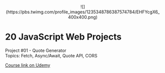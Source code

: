 <center>![](https://pbs.twimg.com/profile_images/1235348786387574784/EHFYcgX6_400x400.png)</center>

# 20 JavaScript Web Projects

Project #01 - Quote Generator  
Topics: Fetch, Async/Await, Quote API, CORS

[Course link on Udemy](https://www.udemy.com/course/javascript-web-projects-to-build-your-portfolio-resume/learn/lecture/19961158#overview)
